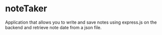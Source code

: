 # noteTaker
Application that allows you to write and save notes using express.js on the backend and retrieve note date from a json file.
